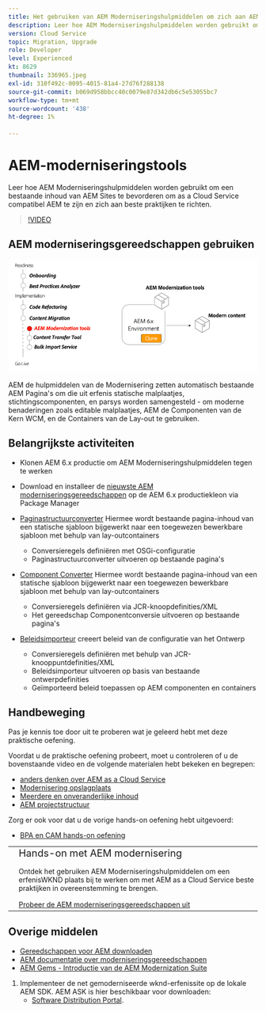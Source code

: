 ```yaml
---
title: Het gebruiken van AEM Moderniseringshulpmiddelen om zich aan AEM as a Cloud Service te bewegen
description: Leer hoe AEM Moderniseringshulpmiddelen worden gebruikt om een bestaand AEM project en inhoud te bevorderen om as a Cloud Service compatibel AEM te zijn.
version: Cloud Service
topic: Migration, Upgrade
role: Developer
level: Experienced
kt: 8629
thumbnail: 336965.jpeg
exl-id: 310f492c-0095-4015-81a4-27d76f288138
source-git-commit: b069d958bbcc40c0079e87d342db6c5e53055bc7
workflow-type: tm+mt
source-wordcount: '438'
ht-degree: 1%

---
```



# AEM-moderniseringstools

Leer hoe AEM Moderniseringshulpmiddelen worden gebruikt om een bestaande inhoud van AEM Sites te bevorderen om as a Cloud Service compatibel AEM te zijn en zich aan beste praktijken te richten.

>[!VIDEO](https://video.tv.adobe.com/v/336965/?quality=12&learn=on)

## AEM moderniseringsgereedschappen gebruiken

![Levenscyclus AEM moderniseringsgereedschappen](./assets/aem-modernization-tools.png)

AEM de hulpmiddelen van de Modernisering zetten automatisch bestaande AEM Pagina&#39;s om die uit erfenis statische malplaatjes, stichtingscomponenten, en parsys worden samengesteld - om moderne benaderingen zoals editable malplaatjes, AEM de Componenten van de Kern WCM, en de Containers van de Lay-out te gebruiken.

## Belangrijkste activiteiten

+ Klonen AEM 6.x productie om AEM Moderniseringshulpmiddelen tegen te werken
+ Download en installeer de [nieuwste AEM moderniseringsgereedschappen](https://github.com/adobe/aem-modernize-tools/releases/latest) op de AEM 6.x productiekleon via Package Manager

+ [Paginastructuurconverter](https://opensource.adobe.com/aem-modernize-tools/pages/structure/about.html) Hiermee wordt bestaande pagina-inhoud van een statische sjabloon bijgewerkt naar een toegewezen bewerkbare sjabloon met behulp van lay-outcontainers
   + Conversieregels definiëren met OSGi-configuratie
   + Paginastructuurconverter uitvoeren op bestaande pagina&#39;s

+ [Component Converter](https://opensource.adobe.com/aem-modernize-tools/pages/component/about.html) Hiermee wordt bestaande pagina-inhoud van een statische sjabloon bijgewerkt naar een toegewezen bewerkbare sjabloon met behulp van lay-outcontainers
   + Conversieregels definiëren via JCR-knoopdefinities/XML
   + Het gereedschap Componentconversie uitvoeren op bestaande pagina&#39;s

+ [Beleidsimporteur](https://opensource.adobe.com/aem-modernize-tools/pages/policy/about.html) creeert beleid van de configuratie van het Ontwerp
   + Conversieregels definiëren met behulp van JCR-knooppuntdefinities/XML
   + Beleidsimporteur uitvoeren op basis van bestaande ontwerpdefinities
   + Geïmporteerd beleid toepassen op AEM componenten en containers

## Handbeweging

Pas je kennis toe door uit te proberen wat je geleerd hebt met deze praktische oefening.

Voordat u de praktische oefening probeert, moet u controleren of u de bovenstaande video en de volgende materialen hebt bekeken en begrepen:

+ [ anders denken over AEM as a Cloud Service](./introduction.md)
+ [Modernisering opslagplaats](./repository-modernization.md)
+ [Meerdere en onveranderlijke inhoud](../../developing/basics/mutable-immutable.md)
+ [AEM projectstructuur](https://experienceleague.adobe.com/docs/experience-manager-cloud-service/implementing/developing/aem-project-content-package-structure.html)

Zorg er ook voor dat u de vorige hands-on oefening hebt uitgevoerd:

+ [BPA en CAM hands-on oefening](./bpa-and-cam.md#hands-on-exercise)

<table style="border-width:0">
    <tr>
        <td style="width:150px">
            <a  rel="noreferrer"
                target="_blank"
                href="https://github.com/adobe/aem-cloud-engineering-video-series-exercises/tree/session2-migration#bootcamp---session-2-migration-methodology"><img alt="Hands-on opslagplaats van GitHub" src="./assets/github.png"/>
            </a>        
        </td>
        <td style="width:100%;margin-bottom:1rem;">
            <div style="font-size:1.25rem;font-weight:400;">Hands-on met AEM modernisering</div>
            <p style="margin:1rem 0">
                Ontdek het gebruiken AEM Moderniseringshulpmiddelen om een erfenisWKND plaats bij te werken om met AEM as a Cloud Service beste praktijken in overeenstemming te brengen.
            </p>
            <a  rel="noreferrer"
                target="_blank"
                href="https://github.com/adobe/aem-cloud-engineering-video-series-exercises/tree/session2-migration#bootcamp---session-2-migration-methodology" class="spectrum-Button spectrum-Button--primary spectrum-Button--sizeM">
                <span class="spectrum-Button-label has-no-wrap has-text-weight-bold">Probeer de AEM moderniseringsgereedschappen uit</span>
            </a>
        </td>
    </tr>
</table>

## Overige middelen

+ [Gereedschappen voor AEM downloaden](https://github.com/adobe/aem-modernize-tools/releases/latest)
+ [AEM documentatie over moderniseringsgereedschappen](https://opensource.adobe.com/aem-modernize-tools/)
+ [AEM Gems - Introductie van de AEM Modernization Suite](https://helpx.adobe.com/experience-manager/kt/eseminars/gems/Introducing-the-AEM-Modernization-Suite.html)


1. Implementeer de net gemoderniseerde wknd-erfenissite op de lokale AEM SDK. AEM ASK is hier beschikbaar voor downloaden:
   + [Software Distribution Portal](https://experience.adobe.com/#/downloads/content/software-distribution/en/general.html).
